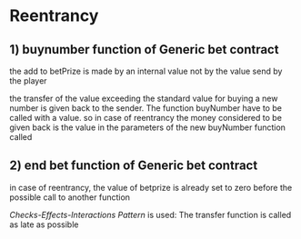 

# Reentrancy

## 1) buynumber function of Generic bet contract
the add to betPrize is made by an internal value not by the value send by the player

the transfer of the value exceeding the standard value for buying a new number is given back to the sender. The function buyNumber have to be called with a value. so in case of reentrancy the money considered to be given back is the value in the parameters of the new buyNumber function called


## 2) end bet function of Generic bet contract

in case of reentrancy, the value of betprize is already set to zero before the possible call to another function

*Checks-Effects-Interactions Pattern* is used: The transfer function is called as late as possible
